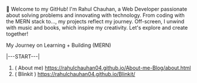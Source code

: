 👋 Welcome to my GitHub! I'm Rahul Chauhan, a Web Developer passionate about solving problems and innovating with technology. From coding with the MERN stack to..., my projects reflect my journey. Off-screen, I unwind with music and books, which inspire my creativity. Let's explore and create together!

 My Journey on Learning  + Building (MERN)

 |---START---| 
1. ( About me) https://rahulchauhan04.github.io/About-me-Blog/about.html
2. ( Blinkit ) https://rahulchauhan04.github.io/Blinkit/ 
